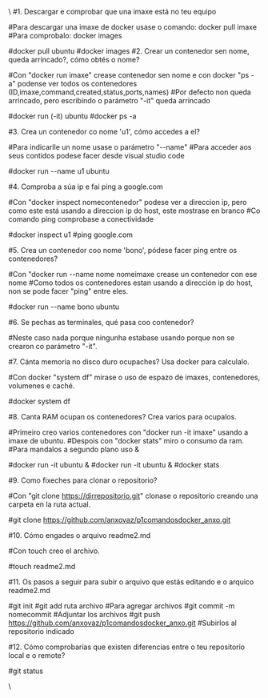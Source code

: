 \\
#1. Descargar e comprobar que una imaxe está no teu equipo

#Para descargar una imaxe de docker usase o comando: docker pull imaxe
#Para comprobalo: docker images

#docker pull ubuntu
#docker images
#2. Crear un contenedor sen nome, queda arrincado?, cómo obtés o nome?

#Con "docker run imaxe" crease contenedor sen  nome e con docker "ps -a" podense ver todos os contenedores (ID,imaxe,command,created,status,ports,names)
#Por defecto non queda arrincado, pero escribindo o parámetro "-it" queda arrincado

#docker run (-it) ubuntu
#docker ps -a

#3. Crea un contenedor co nome 'u1', cómo accedes a el?

#Para indicarlle un nome usase o parámetro "--name"
#Para acceder aos seus contidos podese facer desde visual studio code

#docker run --name u1 ubuntu

#4. Comproba a súa ip e fai ping a google.com

#Con "docker inspect nomecontenedor" podese ver a direccion ip, pero como este está usando a direccion ip do host, este mostrase en branco
#Co comando ping comprobase a conectividade

#docker inspect u1
#ping google.com

#5. Crea un contenedor coo nome 'bono', pódese facer ping entre os contenedores?

#Con "docker run --name nome nomeimaxe crease un contenedor con ese nome
#Como todos os contenedores estan usando a dirección ip do host, non se pode facer "ping" entre eles.

#docker run --name bono ubuntu

#6. Se pechas as terminales, qué pasa coo contenedor?

#Neste caso nada porque ningunha estabase usando porque non se crearon co parámetro "-it". 

#7. Cánta memoria no disco duro ocupaches? Usa docker para calculalo.

#Con docker "system df" mirase o uso de espazo de imaxes, contenedores, volumenes e caché.

#docker system df

#8. Canta RAM ocupan os contenedores? Crea varios para ocupalos.

#Primeiro creo varios contenedores con "docker run -it imaxe" usando a imaxe de ubuntu.
#Despois con "docker stats" miro o consumo da ram.
#Para mandalos a segundo plano uso &

#docker run -it ubuntu &
#docker run -it ubuntu &
#docker stats

#9. Como fixeches para clonar o repositorio?

#Con "git clone https://dirrepositorio.git" clonase o repositorio creando una carpeta en la ruta actual.

#git clone https://github.com/anxovaz/p1comandosdocker_anxo.git

#10. Cómo engades o arquivo readme2.md

#Con touch creo el archivo.

#touch readme2.md

#11. Os pasos a seguir para subir o arquivo que estás editando e o arquico readme2.md

#git init
#git add ruta archivo #Para agregar archivos
#git commit -m nomecommit #Adjuntar los archivos
#git push https://github.com/anxovaz/p1comandosdocker_anxo.git #Subirlos al repositorio indicado


#12. Cómo comprobarías que existen diferencias entre o teu repositorio local e o remote?

#git status




\\
